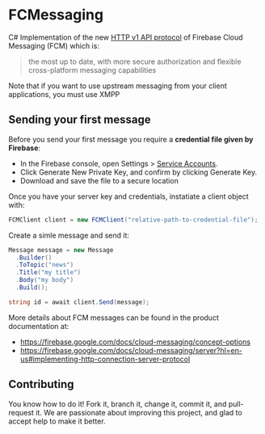 # FCMessaging
C# Implementation of the new [HTTP v1 API protocol](https://firebase.google.com/docs/reference/fcm/rest/v1/projects.messages) of Firebase Cloud Messaging (FCM) which is:
>the most up to date, with more secure authorization and flexible cross-platform messaging capabilities

Note that if you want to use upstream messaging from your client applications, you must use XMPP



## Sending your first message

Before you send your first message you require a **credential file given by Firebase**:
  - In the Firebase console, open Settings > [Service Accounts](https://console.firebase.google.com/project/_/settings/serviceaccounts/adminsdk).
  - Click Generate New Private Key, and confirm by clicking Generate Key.
  - Download and save the file to a secure location


Once you have your server key and credentials, instatiate a client object with:
```c#
FCMClient client = new FCMClient("relative-path-to-credential-file");
```

Create a simle message and send it:
```c#
Message message = new Message
  .Builder()
  .ToTopic("news")
  .Title("my title")
  .Body("my body")
  .Build();

string id = await client.Send(message);
```

More details about FCM messages can be found in the product documentation at: 
- https://firebase.google.com/docs/cloud-messaging/concept-options
- https://firebase.google.com/docs/cloud-messaging/server?hl=en-us#implementing-http-connection-server-protocol

## Contributing

You know how to do it! Fork it, branch it, change it, commit it, and pull-request it. We are passionate about improving this project, and glad to accept help to make it better.
